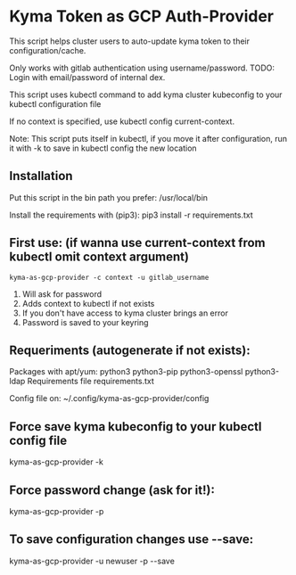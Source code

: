 # Kyma Token as GCP Auth-Provider

This script helps cluster users to auto-update kyma token to their configuration/cache.

Only works with gitlab authentication using username/password. TODO: Login with email/password of internal dex.

This script uses kubectl command to add kyma cluster kubeconfig to your kubectl configuration file

If no context is specified, use kubectl config current-context.

Note: This script puts itself in kubectl, if you move it after configuration, run it with -k to save in kubectl config the new location

## Installation
Put this script in the bin path you prefer:
    /usr/local/bin

Install the requirements with (pip3): pip3 install -r requirements.txt

## First use: (if wanna use current-context from kubectl omit context argument)
    kyma-as-gcp-provider -c context -u gitlab_username

1. Will ask for password
2. Adds context to kubectl if not exists
3. If you don't have access to kyma cluster brings an error
4. Password is saved to your keyring

## Requeriments (autogenerate if not exists):
Packages with apt/yum:
    python3
    python3-pip
    python3-openssl
    python3-ldap
Requirements file requirements.txt

Config file on: ~/.config/kyma-as-gcp-provider/config


## Force save kyma kubeconfig to your kubectl config file
kyma-as-gcp-provider -k

## Force password change (ask for it!):
kyma-as-gcp-provider -p

## To save configuration changes use --save:
kyma-as-gcp-provider -u newuser -p --save